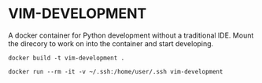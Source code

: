 # VIM-DEVELOPMENT

A docker container for Python development without a traditional IDE.
Mount the direcory to work on into the container and start developing.

```docker build -t vim-development .```

```docker run --rm -it -v ~/.ssh:/home/user/.ssh vim-development```